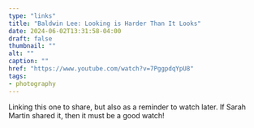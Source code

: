 ```yaml
---
type: "links"
title: "Baldwin Lee: Looking is Harder Than It Looks"
date: 2024-06-02T13:31:58-04:00
draft: false
thumbnail: ""
alt: ""
caption: ""
href: "https://www.youtube.com/watch?v=7PggpdqYpU8"
tags:
- photography
---
```


Linking this one to share, but also as a reminder to watch later. If Sarah Martin shared it, then it must be a good watch!
